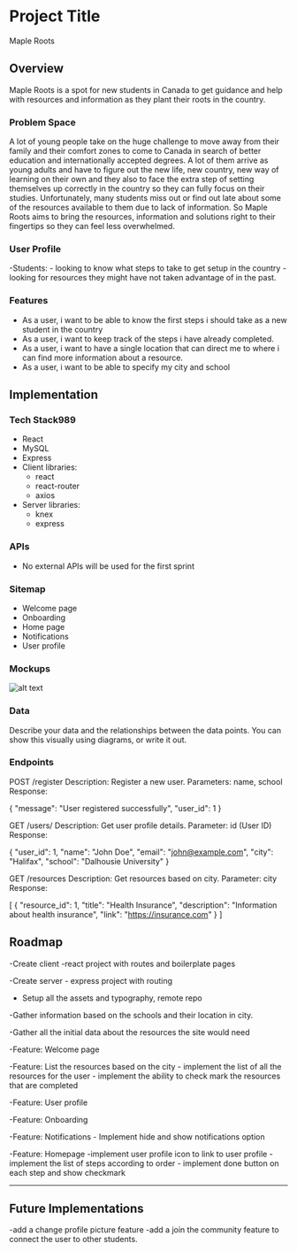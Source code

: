 # Project Title
Maple Roots

## Overview


Maple Roots is a spot for new students in Canada to get guidance and help with resources and information as they plant their roots in the country.

### Problem Space


A lot of young people take on the huge challenge to move away from their family and their comfort zones to come to Canada in search of better education and internationally accepted degrees. A lot of them arrive as young adults and have to figure out the new life, new country, new way of learning on their own and they also to face the extra step of setting themselves up correctly in the country so they can fully focus on their studies. Unfortunately, many students miss out or find out late about some of the resources available to them due to lack of information. So Maple Roots aims to bring the resources, information and solutions right to their fingertips so they can feel less overwhelmed.

### User Profile


-Students:
    - looking to know what steps to take to get setup in the country
    - looking for resources they might have not taken advantage of in the past.

### Features


- As a user, i want to be able to know the first steps i should take as a new student in the country
- As a user, i want to keep track of the steps i have already completed.
- As a user, i want to have a single location that can direct me to where i can find more information about a resource.
- As a user, i want to be able to specify my city and school


## Implementation

### Tech Stack989


- React
- MySQL
- Express
- Client libraries: 
    - react
    - react-router
    - axios
- Server libraries:
    - knex
    - express


### APIs


- No external APIs will be used for the first sprint

### Sitemap


- Welcome page
- Onboarding
- Home page
- Notifications
- User profile

### Mockups


![alt text](IMG_9980-1.jpg)

### Data

Describe your data and the relationships between the data points. You can show this visually using diagrams, or write it out. 

### Endpoints

POST /register
Description: Register a new user.
Parameters: name, school
Response:

{
 "message": "User registered successfully", "user_id": 1 
}


GET /users/
Description: Get user profile details.
Parameter: id (User ID)
Response: 

{ 
	"user_id": 1, 
	"name": "John Doe", 
	"email": "john@example.com", 
	"city": "Halifax", 
    "school": "Dalhousie University" 
}


GET /resources
Description: Get resources based on city.
Parameter: city
Response: 

[ 
	{ 
		"resource_id": 1, 
		"title": "Health Insurance", 
		"description": "Information about health insurance", 
		"link": "https://insurance.com" 
	} 
]


## Roadmap

-Create client
    -react project with routes  and boilerplate pages

-Create server
    - express project with routing

- Setup all the assets and typography, remote repo

-Gather information based on the schools and their location in city.

-Gather all the initial data about the resources the site would need

-Feature: Welcome page

-Feature: List the resources based on the city
    - implement the list of all the resources for the user
    - implement the ability to check mark the resources that are completed

-Feature: User profile

-Feature: Onboarding

-Feature: Notifications
    - Implement hide and show notifications option

-Feature: Homepage
    -implement user profile icon to link to user profile
    -implement the list of steps according to order
    - implement done button on each step and show checkmark



---

## Future Implementations


-add a change profile picture feature
-add a join the community feature to connect the user to other students.